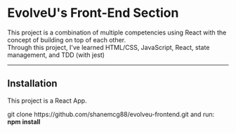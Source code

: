 <h1>EvolveU's Front-End Section</h1>
<p>This project is a combination of multiple competencies using React with the concept of building on top of each other.<br/>
   Through this project, I've learned HTML/CSS, JavaScript, React, state management, and TDD (with jest)
</p>

<hr />
 
<h2>Installation</h2>
<p>This project is a React App.</p>
<p>git clone https://github.com/shanemcg88/evolveu-frontend.git and run: <br />
  <b>npm install</b>
</p>

